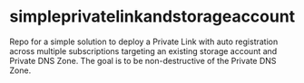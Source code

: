 # simpleprivatelinkandstorageaccount
Repo for a simple solution to deploy a Private Link with auto registration across multiple subscriptions targeting an existing storage account and Private DNS Zone. The goal is to be non-destructive of the Private DNS Zone.
